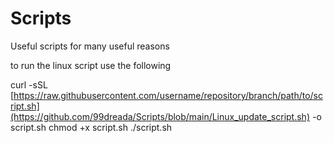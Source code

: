 # Scripts
Useful scripts for many useful reasons


to run the linux script use the following

curl -sSL [https://raw.githubusercontent.com/username/repository/branch/path/to/script.sh](https://github.com/99dreada/Scripts/blob/main/Linux_update_script.sh) -o script.sh
chmod +x script.sh
./script.sh
